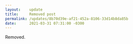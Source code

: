 ```yaml
---
layout:    update
title:     Removed post
permalink: /updates/8b70d39e-af21-452a-8106-33d14b8da85b
date:      2021-03-31 07:31:00 -0300
---
```


Removed.